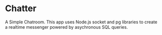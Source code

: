 # Chatter
A Simple Chatroom. This app uses Node.js socket and pg libraries to create a realtime messenger powered by asychronous SQL queries.
